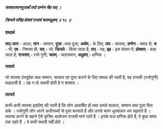 ##### सत्कारमानपूजार्थं तपो दम्भेन चैव यत् ।
##### क्रियते तदिह प्रोक्तं राजसं चलमध्रुवम् ॥ १८ ॥

#### शब्दार्थ

**सत्-कार** - आदर; **मान** - सम्मान; **पूजा** -तथा पूजा; **अर्थम्** - के लिए; **तपः** - तपस्या; **दम्भेन** - घमंड से; **च** - भी; **एव** - निश्चय ही; **यत्** - जो; **क्रियते** - किया जाता है; **तत्** - वह; **इह** - इस संसार में; **प्रोक्तम्** - कहा जाता है; **राजसम्** - रजो गुणी; **चलम्** - चलायमान; **अध्रुवम्** - क्षणिक ।

#### भावार्थ

जो तपस्या दंभपूर्वक तथा सम्मान, सत्कार एवं पूजा कराने के लिए सम्पन्न की जाती है, वह राजसी (रजोगुणी) कहलाती है । यह न तो स्थायी होती है न शाश्वत ।

#### तात्पर्य

कभी-कभी तपस्या इसलिए की जाती है कि लोग आकर्षित हों तथा उनसे सत्कार, सम्मान तथा पूजा मिल सके । रजोगुणी लोग अपने अधीनस्थों से पूजा करवाते हैं और उनसे चरण धुलवाकर धन चढ़वाते हैं । तपस्या करने के बहाने ऐसे कृत्रिम आयोजन राजसी माने जाते हैं । इनके फल क्षणिक होते हैं, वे कुछ समय तक रहते हैं । वे कभी स्थायी नहीं होते ।